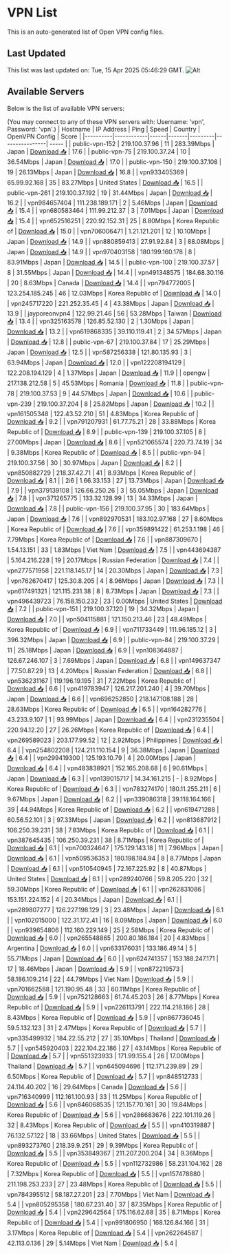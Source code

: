 # VPN List

This is an auto-generated list of Open VPN config files.

## Last Updated

This list was last updated on: Tue, 15 Apr 2025 05:46:29 GMT.
![Alt](https://repobeats.axiom.co/api/embed/186b98318ef1479477931607c1ad7d823f12451f.svg "Repobeats analytics image")

## Available Servers

Below is the list of available VPN servers:

(You may connect to any of these VPN servers with: Username: 'vpn', Password: 'vpn'.)
| Hostname | IP Address | Ping | Speed | Country | OpenVPN Config | Score |
|----------|------------|------|-------|---------|----------------| ----- |
| public-vpn-152 | 219.100.37.96 | 11 | 283.39Mbps | Japan | [Download 📥](./configs/server_0_JP.ovpn) | 17.6 |
| public-vpn-75 | 219.100.37.24 | 10 | 36.54Mbps | Japan | [Download 📥](./configs/server_1_JP.ovpn) | 17.0 |
| public-vpn-150 | 219.100.37.108 | 19 | 26.13Mbps | Japan | [Download 📥](./configs/server_2_JP.ovpn) | 16.8 |
| vpn933405369 | 65.99.92.168 | 35 | 83.27Mbps | United States | [Download 📥](./configs/server_3_US.ovpn) | 16.5 |
| public-vpn-261 | 219.100.37.192 | 19 | 31.44Mbps | Japan | [Download 📥](./configs/server_4_JP.ovpn) | 16.2 |
| vpn984657404 | 111.238.189.171 | 2 | 5.46Mbps | Japan | [Download 📥](./configs/server_5_JP.ovpn) | 15.4 |
| vpn680583464 | 111.99.212.37 | 3 | 7.01Mbps | Japan | [Download 📥](./configs/server_6_JP.ovpn) | 15.4 |
| vpn652516251 | 220.92.152.31 | 25 | 8.80Mbps | Korea Republic of | [Download 📥](./configs/server_7_KR.ovpn) | 15.0 |
| vpn706006471 | 1.21.121.201 | 12 | 10.10Mbps | Japan | [Download 📥](./configs/server_8_JP.ovpn) | 14.9 |
| vpn880859413 | 27.91.92.84 | 3 | 88.08Mbps | Japan | [Download 📥](./configs/server_9_JP.ovpn) | 14.9 |
| vpn970403158 | 180.199.160.178 | 8 | 83.91Mbps | Japan | [Download 📥](./configs/server_10_JP.ovpn) | 14.5 |
| public-vpn-100 | 219.100.37.57 | 8 | 31.55Mbps | Japan | [Download 📥](./configs/server_11_JP.ovpn) | 14.4 |
| vpn491348575 | 184.68.30.116 | 20 | 8.63Mbps | Canada | [Download 📥](./configs/server_12_CA.ovpn) | 14.4 |
| vpn794772005 | 123.254.185.245 | 46 | 12.03Mbps | Korea Republic of | [Download 📥](./configs/server_13_KR.ovpn) | 14.0 |
| vpn245717220 | 221.252.35.45 | 4 | 43.38Mbps | Japan | [Download 📥](./configs/server_14_JP.ovpn) | 13.9 |
| jayporeonvpn4 | 122.99.21.46 | 56 | 53.28Mbps | Taiwan | [Download 📥](./configs/server_15_TW.ovpn) | 13.4 |
| vpn325163578 | 126.85.52.130 | 2 | 1.30Mbps | Japan | [Download 📥](./configs/server_16_JP.ovpn) | 13.2 |
| vpn619868335 | 39.110.119.41 | 2 | 34.57Mbps | Japan | [Download 📥](./configs/server_17_JP.ovpn) | 12.8 |
| public-vpn-67 | 219.100.37.84 | 17 | 25.29Mbps | Japan | [Download 📥](./configs/server_18_JP.ovpn) | 12.5 |
| vpn587256338 | 121.80.135.93 | 3 | 63.94Mbps | Japan | [Download 📥](./configs/server_19_JP.ovpn) | 12.0 |
| vpn122208194129 | 122.208.194.129 | 4 | 1.37Mbps | Japan | [Download 📥](./configs/server_20_JP.ovpn) | 11.9 |
| opengw | 217.138.212.58 | 5 | 45.53Mbps | Romania | [Download 📥](./configs/server_21_RO.ovpn) | 11.8 |
| public-vpn-78 | 219.100.37.53 | 9 | 44.57Mbps | Japan | [Download 📥](./configs/server_22_JP.ovpn) | 10.6 |
| public-vpn-239 | 219.100.37.204 | 8 | 25.82Mbps | Japan | [Download 📥](./configs/server_23_JP.ovpn) | 10.2 |
| vpn161505348 | 122.43.52.210 | 51 | 4.83Mbps | Korea Republic of | [Download 📥](./configs/server_24_KR.ovpn) | 9.2 |
| vpn791207931 | 61.77.75.21 | 28 | 33.88Mbps | Korea Republic of | [Download 📥](./configs/server_25_KR.ovpn) | 8.9 |
| public-vpn-139 | 219.100.37.105 | 8 | 27.00Mbps | Japan | [Download 📥](./configs/server_26_JP.ovpn) | 8.6 |
| vpn521065574 | 220.73.74.19 | 34 | 9.38Mbps | Korea Republic of | [Download 📥](./configs/server_27_KR.ovpn) | 8.5 |
| public-vpn-94 | 219.100.37.56 | 30 | 30.97Mbps | Japan | [Download 📥](./configs/server_28_JP.ovpn) | 8.2 |
| vpn850882729 | 218.37.42.71 | 41 | 8.93Mbps | Korea Republic of | [Download 📥](./configs/server_29_KR.ovpn) | 8.1 |
| 2i6 | 1.66.33.153 | 27 | 13.73Mbps | Japan | [Download 📥](./configs/server_30_JP.ovpn) | 7.9 |
| vpn379139108 | 126.66.250.26 | 3 | 55.05Mbps | Japan | [Download 📥](./configs/server_31_JP.ovpn) | 7.8 |
| vpn371265775 | 133.32.128.99 | 13 | 34.33Mbps | Japan | [Download 📥](./configs/server_32_JP.ovpn) | 7.8 |
| public-vpn-156 | 219.100.37.95 | 30 | 183.64Mbps | Japan | [Download 📥](./configs/server_33_JP.ovpn) | 7.6 |
| vpn892970531 | 183.102.97.168 | 27 | 8.60Mbps | Korea Republic of | [Download 📥](./configs/server_34_KR.ovpn) | 7.6 |
| vpn359891422 | 61.253.1.198 | 46 | 7.79Mbps | Korea Republic of | [Download 📥](./configs/server_35_KR.ovpn) | 7.6 |
| vpn887309670 | 1.54.13.151 | 33 | 1.83Mbps | Viet Nam | [Download 📥](./configs/server_36_VN.ovpn) | 7.5 |
| vpn443694387 | 5.164.216.228 | 19 | 20.17Mbps | Russian Federation | [Download 📥](./configs/server_37_RU.ovpn) | 7.4 |
| vpn277571958 | 221.118.145.17 | 14 | 20.30Mbps | Japan | [Download 📥](./configs/server_38_JP.ovpn) | 7.3 |
| vpn762670417 | 125.30.8.205 | 4 | 8.96Mbps | Japan | [Download 📥](./configs/server_39_JP.ovpn) | 7.3 |
| vpn617491321 | 121.115.231.38 | 8 | 8.73Mbps | Japan | [Download 📥](./configs/server_40_JP.ovpn) | 7.3 |
| vpn496439723 | 76.158.150.232 | 23 | 0.00Mbps | United States | [Download 📥](./configs/server_41_US.ovpn) | 7.2 |
| public-vpn-151 | 219.100.37.120 | 19 | 34.32Mbps | Japan | [Download 📥](./configs/server_42_JP.ovpn) | 7.0 |
| vpn504115881 | 121.150.213.46 | 23 | 48.49Mbps | Korea Republic of | [Download 📥](./configs/server_43_KR.ovpn) | 6.9 |
| vpn711733449 | 111.96.185.12 | 3 | 396.32Mbps | Japan | [Download 📥](./configs/server_44_JP.ovpn) | 6.9 |
| public-vpn-84 | 219.100.37.29 | 11 | 25.18Mbps | Japan | [Download 📥](./configs/server_45_JP.ovpn) | 6.9 |
| vpn108364887 | 126.67.246.107 | 3 | 7.69Mbps | Japan | [Download 📥](./configs/server_46_JP.ovpn) | 6.8 |
| vpn149637347 | 77.50.87.29 | 13 | 4.20Mbps | Russian Federation | [Download 📥](./configs/server_47_RU.ovpn) | 6.8 |
| vpn536231167 | 119.196.19.195 | 31 | 7.22Mbps | Korea Republic of | [Download 📥](./configs/server_48_KR.ovpn) | 6.6 |
| vpn419783947 | 126.217.201.240 | 4 | 39.70Mbps | Japan | [Download 📥](./configs/server_49_JP.ovpn) | 6.6 |
| vpn696252850 | 218.147.108.188 | 28 | 28.63Mbps | Korea Republic of | [Download 📥](./configs/server_50_KR.ovpn) | 6.5 |
| vpn164282776 | 43.233.9.107 | 1 | 93.99Mbps | Japan | [Download 📥](./configs/server_51_JP.ovpn) | 6.4 |
| vpn231235504 | 220.94.12.20 | 27 | 26.26Mbps | Korea Republic of | [Download 📥](./configs/server_52_KR.ovpn) | 6.4 |
| vpn269589023 | 203.177.99.52 | 12 | 2.92Mbps | Philippines | [Download 📥](./configs/server_53_PH.ovpn) | 6.4 |
| vpn254802208 | 124.211.110.154 | 9 | 36.38Mbps | Japan | [Download 📥](./configs/server_54_JP.ovpn) | 6.4 |
| vpn299419300 | 125.193.10.79 | 4 | 20.00Mbps | Japan | [Download 📥](./configs/server_55_JP.ovpn) | 6.4 |
| vpn483838921 | 152.165.208.68 | 6 | 90.61Mbps | Japan | [Download 📥](./configs/server_56_JP.ovpn) | 6.3 |
| vpn139015717 | 14.34.161.215 | - | 8.92Mbps | Korea Republic of | [Download 📥](./configs/server_57_KR.ovpn) | 6.3 |
| vpn783274170 | 180.11.255.211 | 6 | 9.67Mbps | Japan | [Download 📥](./configs/server_58_JP.ovpn) | 6.2 |
| vpn339086318 | 39.118.164.166 | 39 | 44.94Mbps | Korea Republic of | [Download 📥](./configs/server_59_KR.ovpn) | 6.2 |
| vpn619471288 | 60.56.52.101 | 3 | 97.33Mbps | Japan | [Download 📥](./configs/server_60_JP.ovpn) | 6.2 |
| vpn813687912 | 106.250.39.231 | 38 | 7.83Mbps | Korea Republic of | [Download 📥](./configs/server_61_KR.ovpn) | 6.1 |
| vpn387645435 | 106.250.39.231 | 38 | 8.71Mbps | Korea Republic of | [Download 📥](./configs/server_62_KR.ovpn) | 6.1 |
| vpn700324647 | 175.129.143.18 | 11 | 7.96Mbps | Japan | [Download 📥](./configs/server_63_JP.ovpn) | 6.1 |
| vpn509536353 | 180.198.184.94 | 8 | 8.77Mbps | Japan | [Download 📥](./configs/server_64_JP.ovpn) | 6.1 |
| vpn510540945 | 72.167.225.92 | 8 | 40.87Mbps | United States | [Download 📥](./configs/server_65_US.ovpn) | 6.1 |
| vpn289240766 | 59.8.205.220 | 32 | 59.30Mbps | Korea Republic of | [Download 📥](./configs/server_66_KR.ovpn) | 6.1 |
| vpn262831086 | 153.151.224.152 | 4 | 20.34Mbps | Japan | [Download 📥](./configs/server_67_JP.ovpn) | 6.1 |
| vpn289807277 | 126.227.198.129 | 3 | 23.48Mbps | Japan | [Download 📥](./configs/server_68_JP.ovpn) | 6.1 |
| vpn102015000 | 122.31.172.41 | 16 | 8.09Mbps | Japan | [Download 📥](./configs/server_69_JP.ovpn) | 6.0 |
| vpn939654806 | 112.160.229.149 | 25 | 2.58Mbps | Korea Republic of | [Download 📥](./configs/server_70_KR.ovpn) | 6.0 |
| vpn265548865 | 200.80.186.184 | 20 | 4.83Mbps | Argentina | [Download 📥](./configs/server_71_AR.ovpn) | 6.0 |
| vpn633176031 | 133.186.49.14 | 5 | 55.71Mbps | Japan | [Download 📥](./configs/server_72_JP.ovpn) | 6.0 |
| vpn624741357 | 153.188.247.171 | 17 | 18.46Mbps | Japan | [Download 📥](./configs/server_73_JP.ovpn) | 5.9 |
| vpn872219573 | 58.186.109.214 | 22 | 44.79Mbps | Viet Nam | [Download 📥](./configs/server_74_VN.ovpn) | 5.9 |
| vpn701662588 | 121.190.95.48 | 33 | 60.11Mbps | Korea Republic of | [Download 📥](./configs/server_75_KR.ovpn) | 5.9 |
| vpn752128663 | 61.74.45.203 | 26 | 8.77Mbps | Korea Republic of | [Download 📥](./configs/server_76_KR.ovpn) | 5.9 |
| vpn226113791 | 222.114.218.186 | 28 | 8.43Mbps | Korea Republic of | [Download 📥](./configs/server_77_KR.ovpn) | 5.9 |
| vpn867736045 | 59.5.132.123 | 31 | 2.47Mbps | Korea Republic of | [Download 📥](./configs/server_78_KR.ovpn) | 5.7 |
| vpn335499932 | 184.22.55.212 | 27 | 35.10Mbps | Thailand | [Download 📥](./configs/server_79_TH.ovpn) | 5.7 |
| vpn545920403 | 222.104.22.186 | 27 | 43.14Mbps | Korea Republic of | [Download 📥](./configs/server_80_KR.ovpn) | 5.7 |
| vpn551323933 | 171.99.155.4 | 26 | 17.00Mbps | Thailand | [Download 📥](./configs/server_81_TH.ovpn) | 5.7 |
| vpn645094696 | 112.171.239.89 | 29 | 6.50Mbps | Korea Republic of | [Download 📥](./configs/server_82_KR.ovpn) | 5.7 |
| vpn848512733 | 24.114.40.202 | 16 | 29.64Mbps | Canada | [Download 📥](./configs/server_83_CA.ovpn) | 5.6 |
| vpn716340999 | 112.161.100.93 | 33 | 11.25Mbps | Korea Republic of | [Download 📥](./configs/server_84_KR.ovpn) | 5.6 |
| vpn846068535 | 121.157.70.161 | 30 | 19.84Mbps | Korea Republic of | [Download 📥](./configs/server_85_KR.ovpn) | 5.6 |
| vpn286683676 | 222.101.119.26 | 32 | 8.43Mbps | Korea Republic of | [Download 📥](./configs/server_86_KR.ovpn) | 5.5 |
| vpn410319887 | 76.132.57.122 | 18 | 33.66Mbps | United States | [Download 📥](./configs/server_87_US.ovpn) | 5.5 |
| vpn893273760 | 218.39.9.251 | 29 | 9.39Mbps | Korea Republic of | [Download 📥](./configs/server_88_KR.ovpn) | 5.5 |
| vpn353849367 | 211.207.200.204 | 34 | 9.36Mbps | Korea Republic of | [Download 📥](./configs/server_89_KR.ovpn) | 5.5 |
| vpn112732986 | 58.231.104.162 | 28 | 7.32Mbps | Korea Republic of | [Download 📥](./configs/server_90_KR.ovpn) | 5.5 |
| vpn157478880 | 211.198.253.233 | 27 | 23.48Mbps | Korea Republic of | [Download 📥](./configs/server_91_KR.ovpn) | 5.5 |
| vpn784395512 | 58.187.27.201 | 23 | 7.70Mbps | Viet Nam | [Download 📥](./configs/server_92_VN.ovpn) | 5.4 |
| vpn805295358 | 180.67.231.40 | 37 | 87.35Mbps | Korea Republic of | [Download 📥](./configs/server_93_KR.ovpn) | 5.4 |
| vpn229642564 | 175.116.62.68 | 35 | 8.71Mbps | Korea Republic of | [Download 📥](./configs/server_94_KR.ovpn) | 5.4 |
| vpn991806950 | 168.126.84.166 | 31 | 3.17Mbps | Korea Republic of | [Download 📥](./configs/server_95_KR.ovpn) | 5.4 |
| vpn262264587 | 42.113.0.136 | 29 | 5.14Mbps | Viet Nam | [Download 📥](./configs/server_96_VN.ovpn) | 5.4 |
